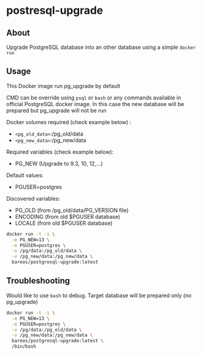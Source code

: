 # postresql-upgrade

## About

Upgrade PostgreSQL database into an other database using a simple `docker run`

## Usage

This Docker image run pg_upgrade by default

CMD can be override using `psql` or `bash` or any commands available in
official PostgreSQL docker image. In this case the new database will be
prepared but pg_upgrade will not be run

Docker volumes required (check example below) :

* `<pg_old_data>`:/pg_old/data
* `<pg_new_data>`:/pg_new/data

Required variables (check example below):

* PG_NEW (Upgrade to 9.3, 10, 12,...)

Default values:

* PGUSER=postgres

Discovered variables:

* PG_OLD (from /pg_old/data/PG_VERSION file)
* ENCODING (from old $PGUSER database)
* LOCALE (from old $PGUSER database)

```bash
docker run -t -i \
  -e PG_NEW=13 \
  -e PGUSER=postgres \
  -v /pg/data:/pg_old/data \
  -v /pg_new/data:/pg_new/data \
  bareos/postgresql-upgrade:latest
```

## Troubleshooting

Would like to use `bash` to debug. Target database will be prepared only (no pg_upgrade)

```bash
docker run -t -i \
  -e PG_NEW=13 \
  -e PGUSER=postgres \
  -v /pg/data:/pg_old/data \
  -v /pg_new/data:/pg_new/data \
  bareos/postgresql-upgrade:latest \
  /bin/bash
```

